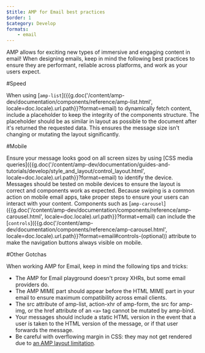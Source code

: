 ```yaml
---
$title: AMP for Email best practices
$order: 1
$category: Develop
formats:
    - email
---
```


AMP allows for exciting new types of immersive and engaging content in email! When designing emails, keep in mind the following best practices to ensure they are performant, reliable across platforms, and work as your users expect. 

#Speed

When using [`amp-list`]({{g.doc('/content/amp-dev/documentation/components/reference/amp-list.html', locale=doc.locale).url.path}}?format=email) to dynamically fetch content, include a placeholder to keep the integrity of the components structure. The placeholder should be as similar in layout as possible to the document after it's returned the requested data. This ensures the message size isn't changing or mutating the layout significantly. 

#Mobile

Ensure your message looks good on all screen sizes by using [CSS media queries]({{g.doc('/content/amp-dev/documentation/guides-and-tutorials/develop/style_and_layout/control_layout.html', locale=doc.locale).url.path}}?format=email) to identify the device. Messages should be tested on mobile devices to ensure the layout is correct and components work as expected. Because swiping is a common action on mobile email apps, take proper steps to ensure your users can interact with your content. Components such as [`amp-carousel`]({{g.doc('/content/amp-dev/documentation/components/reference/amp-carousel.html', locale=doc.locale).url.path}}?format=email) can include the [`controls`]({{g.doc('/content/amp-dev/documentation/components/reference/amp-carousel.html', locale=doc.locale).url.path}}?format=email#controls-(optional)) attribute to make the navigation buttons always visible on mobile. 

#Other Gotchas

When working AMP for Email, keep in mind the following tips and tricks:

*   The AMP for Email playground doesn't proxy XHRs, but some email providers do.
*   The AMP MIME part should appear before the HTML MIME part in your email to ensure maximum compatibility across email clients.
*   The src attribute of amp-list, action-xhr of amp-form, the src for amp-img, or the href attribute of an `<a>` tag cannot be mutated by amp-bind.
*   Your messages should include a static HTML version in the event that a user is taken to the HTML version of the message, or if that user forwards the message.
*   Be careful with overflowing margin in CSS: they may not get rendered due to [an AMP layout limitation](https://github.com/ampproject/amphtml/issues/13343#issuecomment-447380241).